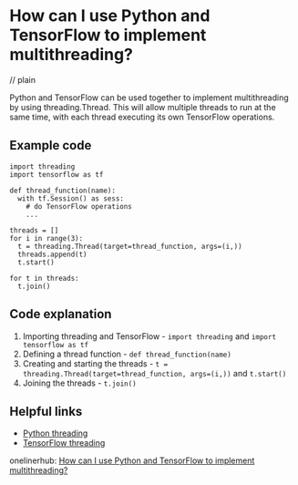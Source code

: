 # How can I use Python and TensorFlow to implement multithreading?
// plain

Python and TensorFlow can be used together to implement multithreading by using threading.Thread. This will allow multiple threads to run at the same time, with each thread executing its own TensorFlow operations.

## Example code

```
import threading
import tensorflow as tf

def thread_function(name):
  with tf.Session() as sess:
    # do TensorFlow operations
    ...

threads = []
for i in range(3):
  t = threading.Thread(target=thread_function, args=(i,))
  threads.append(t)
  t.start()

for t in threads:
  t.join()
```

## Code explanation

1. Importing threading and TensorFlow - `import threading` and `import tensorflow as tf`
2. Defining a thread function - `def thread_function(name)`
3. Creating and starting the threads - `t = threading.Thread(target=thread_function, args=(i,))` and `t.start()`
4. Joining the threads - `t.join()`

## Helpful links
- [Python threading](https://docs.python.org/3/library/threading.html)
- [TensorFlow threading](https://www.tensorflow.org/api_docs/python/tf/train/threading)

onelinerhub: [How can I use Python and TensorFlow to implement multithreading?](https://onelinerhub.com/python-tensorflow/how-can-i-use-python-and-tensorflow-to-implement-multithreading)